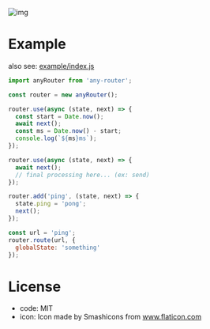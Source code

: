 ![img](https://i.imgur.com/gWwIGeQ.png)

# Example

also see: [example/index.js](https://github.com/dotplants/any-router/blob/master/example/index.js)

```javascript
import anyRouter from 'any-router';

const router = new anyRouter();

router.use(async (state, next) => {
  const start = Date.now();
  await next();
  const ms = Date.now() - start;
  console.log(`${ms}ms`);
});

router.use(async (state, next) => {
  await next();
  // final processing here... (ex: send)
});

router.add('ping', (state, next) => {
  state.ping = 'pong';
  next();
});

const url = 'ping';
router.route(url, {
  globalState: 'something'
});
```

# License

- code: MIT
- icon: Icon made by Smashicons from www.flaticon.com
